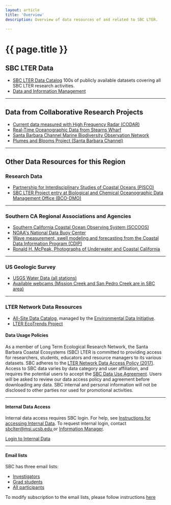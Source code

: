 ```yaml
---
layout: article
title: 'Overview'
description: Overview of data resources of and related to SBC LTER.

---
```


<h1>{{ page.title }}</h1>

<div id="main-container">
<div class="row">
<!-- fun stuff -->
<div class="col-md-9">

<h2 class="">SBC LTER Data</h2>
<ul>          
   <li class="">
       <a href="{{page.url}}catalog/search">SBC LTER Data Catalog</a> 100s of publicly available datasets covering all SBC LTER research activities.
   </li>
   <!-- possibly, quick search here -->
   <li class="">
       <a href="{{page.url}}management">Data and Information Management</a>
   </li>

   
<!-- these will be page-links when the main link above points to browse collections -->   
 <!--   <li class="">
	   <a href="">Search All SBC Data Holdings</a>
   </li>
   <li class="">
   	<a href="">SBC Signature Data</a>
   </li> -->
</ul>
<!-- <p>SBC LTER collects data on _ TO DOA brief description of the scope and type of data collected at a site.____
</p>
Contact information for the site’s information manager or link to the contact page of the site.
 -->

<hr/>
       
<h2>Data from Collaborative Research Projects</h2>
<ul>
  <li class="">
      <a href="http://www.icess.ucsb.edu/">Current data measured with High Frequency Radar (CODAR)</a> 
  </li>
  <li class="">
     <a href="{{page.url}}visuals/stearns-wharf">Real-Time Oceanographic Data from Stearns Wharf</a> 
  </li>
 <li class="">
    <a href="http://sbc.marinebon.org">Santa Barbara Channel Marine Biodiversity Observation Network</a> 
  </li>       
  <li class="">
    <a href="http://www.oceancolor.ucsb.edu/plumes_and_blooms/">Plumes and Blooms Project (Santa Barbara Channel)</a> 
  </li>
</ul>

<hr/>
<h2>Other Data Resources for this Region</h2>
<h3>Research Data</h3>
<ul>
   <li  class="">
    <a href="http://www.piscoweb.org">Partnership for Interdisciplinary Studies of Coastal Oceans (PISCO)</a>
  </li>
  <li class="">
    <a href="http://www.bco-dmo.org/project/2227">SBC LTER Project entry at Biological and Chemical Oceanographic Data Management Office (BCO-DMO)</a>
  </li>   
</ul>
<hr/>
<h3>Southern CA Regional Associations and Agencies</h3>
<ul>
 
  <li class="">
    <a href="http://sccoos.org" >Southern California Coastal Ocean Observing System (SCCOOS)</a>
  </li>
  <li class="">
    <a href="http://www.ndbc.noaa.gov" >NOAA's National Data Buoy Center</a>
  </li>
  <li class="">
    <a href="http://cdip.ucsd.edu">Wave measurement, swell
    modeling and forecasting from the Coastal Data Information Program (CDIP)</a> 
  </li>
  <!-- <li class="">
    <a href="http://marinelife.noaa.gov">Channel Islands Encyclopedia of the Sanctuary</a>
  </li>  -->
  <li class="">
     <a href="http://digital.library.ucsb.edu/collections/show/23">Ronald H. McPeak, Photographs of Underwater and Coastal California</a>
  </li>
  </ul>
  
  <hr/>
<h3>US Geologic Survey</h3>
<ul>
  <li class="">
    <a href="http://waterdata.usgs.gov">USGS Water Data (all stations)</a> 
  </li>
  <li class="">
    <a href="http://ca.water.usgs.gov/webcams">Available webcams (Mission Creek and San Pedro Creek are in SBC area)</a>
  </li>    
</ul>


  <hr/>
 <h3>LTER Network Data Resources</h3>
  <ul>
    <li class="">
      <a href="https://portal.lternet.edu" target="offline">All-Site Data Catalog</a>, managed by the
      <a href="https://environmentaldatainitiative.org">Environmental Data Initiative</a>.
    </li>
    <li class="">
      <a href="http://ecotrends.info" target="offline">LTER EcoTrends Project</a>
    </li>
</ul>
  </div> <!-- close col with all these links. -->


<!-- boring stuff -->
<div class="col-md-3">
<!-- policies -->
<h4>Data Usage Policies</h4>

<p class="small">
As a member of Long Term Ecological Research Network, the Santa Barbara Coastal Ecosystems (SBC) LTER 
is committed to providing access for researchers, students, educators and resource managers to its 
various datasets. SBC adheres to the <a href="https://lternet.edu/data-access-policy/" >LTER Network Data Access Policy (2017)</a>.
Access to SBC data varies by data category and user affiliation, and requires the potential users to 
accept the <a href="{{page.url}}policies">SBC Data Use Agreement</a>. 
Users will be asked to review our data access policy and agreement before downloading any data. 
SBC internal and personal information will not be disclosed to other parties nor used for promotional activities.
</p>

<hr/> 

<h4>Internal Data Access</h4>

 <p class="small"> Internal data access requires SBC login. For help, see <a href="{{page.url}}internal_access">Instructions for accessing Internal Data</a>. To request internal login, contact <a href="mailto:sbclter@msi.ucsb.edu" target="_blank"> sbclter@msi.ucsb.edu </a> 
   or <a href="mailto:lkui@ucsb.edu">Information Manager</a>.
 </p>   

 <p class=""><a href="https://sbc.lternet.edu/internal">Login to Internal Data</a></p> 
<hr/> 

<h4>Email lists</h4>

 <p class="small"> SBC has three email lists: </p>
 <ul>
 <li class="small"> <a href="mailto:sbclter-investigators@lists.msi.ucsb.edu" target="_blank"> Investigators</a>  </li>
 <li class="small"> <a href="mailto:sbclter-grad@lists.msi.ucsb.edu" target="_blank"> Grad students</a>  </li>
 <li class="small"> <a href="mailto:sbclter-all@lists.msi.ucsb.edu" target="_blank"> All participants</a> </li>
</ul>
<p class="small">To modify subscription to the email lists, please follow instructions <a href="http://lists.msi.ucsb.edu/mailman/listinfo/sbclter-all">here</a> </p>

</div>
</div>
</div>


<link rel="stylesheet" href="https://use.fontawesome.com/releases/v5.3.1/css/all.css" integrity="sha384-mzrmE5qonljUremFsqc01SB46JvROS7bZs3IO2EmfFsd15uHvIt+Y8vEf7N7fWAU"
   crossorigin="anonymous">
<link href="/assets/css/custom/data/search.css" rel="stylesheet" type="text/css">
<link href="/assets/css/custom/data/auto-complete.scss" rel="stylesheet" type="text/css">
<script src="/assets/js/pasta/cors.js"></script>
<script src="/assets/js/pasta/pagination.js"></script>
<script src="/assets/js/pasta/auto-complete.min.js"></script>
<script src="/assets/js/pasta/ucsv-1.2.0.min.js"></script>
<script src="/assets/js/pasta/pasta_lookup.js"></script>
<script src="/assets/js/pasta/pasta.js"></script>


